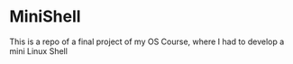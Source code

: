 # MiniShell
This is a repo of a final project of my OS Course, where I had to develop a mini Linux Shell
